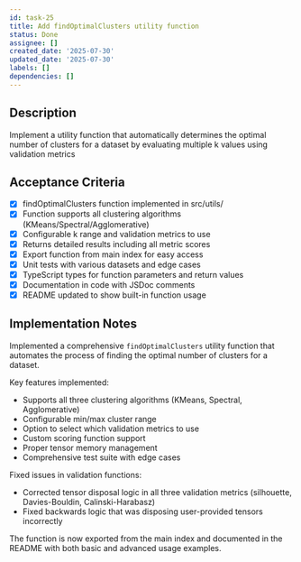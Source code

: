 ```yaml
---
id: task-25
title: Add findOptimalClusters utility function
status: Done
assignee: []
created_date: '2025-07-30'
updated_date: '2025-07-30'
labels: []
dependencies: []
---
```


## Description

Implement a utility function that automatically determines the optimal number of clusters for a dataset by evaluating multiple k values using validation metrics

## Acceptance Criteria

- [x] findOptimalClusters function implemented in src/utils/
- [x] Function supports all clustering algorithms (KMeans/Spectral/Agglomerative)
- [x] Configurable k range and validation metrics to use
- [x] Returns detailed results including all metric scores
- [x] Export function from main index for easy access
- [x] Unit tests with various datasets and edge cases
- [x] TypeScript types for function parameters and return values
- [x] Documentation in code with JSDoc comments
- [x] README updated to show built-in function usage

## Implementation Notes

Implemented a comprehensive `findOptimalClusters` utility function that automates the process of finding the optimal number of clusters for a dataset.

Key features implemented:
- Supports all three clustering algorithms (KMeans, Spectral, Agglomerative)
- Configurable min/max cluster range
- Option to select which validation metrics to use
- Custom scoring function support
- Proper tensor memory management
- Comprehensive test suite with edge cases

Fixed issues in validation functions:
- Corrected tensor disposal logic in all three validation metrics (silhouette, Davies-Bouldin, Calinski-Harabasz)
- Fixed backwards logic that was disposing user-provided tensors incorrectly

The function is now exported from the main index and documented in the README with both basic and advanced usage examples.

